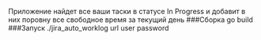 Приложение найдет все ваши таски в статусе In Progress и добавит в них поровну все свободное время за текущий день
###Сборка
go build
###Запуск
./jira_auto_worklog url user password
